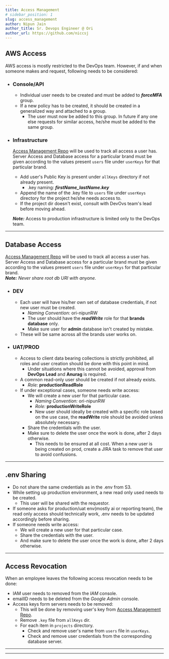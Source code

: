 ```yaml
---
title: Access Management
# sidebar_position: 1
slug: access_management
author: Nipun Jain
author_title: Sr. Devops Engineer @ Ori
author_url: https://github.com/niccsj
---
```


## AWS Access

AWS access is mostly restricted to the DevOps team. However, if and when someone makes and request, following needs to be considered:

- ### Console/API

  - Individual user needs to be created and must be added to ***forceMFA*** group.
  - If a new policy has to be created, it should be created in a generalized way and attached to a group.
    - The user must now be added to this group. In future if any one else requests for similar access, he/she must be added to the same group.

- ### Infrastructure

  [Access Management Repo](https://bitbucket.org/oriserve1/accessmanagement/src/v2/) will be used to track all access a user has.
  Server Access and Database access for a particular brand must be given according to the values present `users` file under `userKeys` for that particular brand.

  - Add user's Public Key is present under `allKeys` directory if not already present.
    - .key naming: ***firstName_lastName.key***
  - Append the name of the .key file to `users` file under `userKeys` directory for the project he/she needs access to.
  - If the project dir doesn't exist, consult with DevOvs team's lead before moving ahead.

  ***Note:*** Access to production infrastructure is limited only to the DevOps team.

------------

## Database Access

[Access Management Repo](https://bitbucket.org/oriserve1/accessmanagement/src/v2/) will be used to track all access a user has.
Server Access and Database access for a particular brand must be given according to the values present `users` file under `userKeys` for that particular brand.  
****Note:*** Never share root db URI with anyone.*

- ### DEV

  - Each user will have his/her own set of database credentials, if not new user must be created.
    - *Naming Convention:* ori-nipunRW
    - The user should have the ***readWrite*** role for that **brands database** only.
    - Make sure user for **admin** database isn't created by mistake.
  - These will be same across all the brands user works on.

- ### UAT/PROD

  - Access to client data bearing collections is strictly prohibited, all roles and user creation should be done with this point in mind.
    - Under situations where this cannot be avoided, approval from **DevOps Lead** and **Anurag** is required.
  - A common read-only user should be created if not already exists.
    - *Role:* **productionReadRole**
  - If under exceptional cases, someone needs write access:
    - We will create a new user for that particular case.
      - *Naming Convention:* ori-nipunRW
      - *Role:* **productionWriteRole**
      - New user should ideally be created with a specific role based on the use case, the **readWrite** role should be avoided unless absolutely necessary.
    - Share the credentials with the user.
    - Make sure to delete the user once the work is done, after 2 days otherwise.
      - This needs to be ensured at all cost. When a new user is being created on prod, create a JIRA task to remove that user to avoid confusions.

------------

## .env Sharing

- Do not share the same credentials as in the .env from S3.
- While setting up production environment, a new read only used needs to be created.
  - This user will be shared with the requestor.
- If someone asks for production/uat env(mostly ai or reporting team), the read only access should technically work, .env needs to be updated accordingly before sharing.
- If someone needs write access:
  - We will create a new user for that particular case.
  - Share the credentials with the user.
  - And make sure to delete the user once the work is done, after 2 days otherwise.

------------

## Access Revocation

When an employee leaves the following access revocation needs to be done:

- IAM user needs to removed from the *IAM* console.
- emailID needs to be deleted from the *Google Admin* console.
- Access keys form servers needs to be removed:
  - This will be done by removing user's key from [Access Management Repo](https://bitbucket.org/oriserve1/accessmanagement/src/v2/).
  - Remove `.key` file from `allKeys` dir.
  - For each item in `projects` directory.
    - Check and remove user's name from `users` file in `userKeys`.
    - Check and remove user credentials from the corresponding database server.

------------
------------
